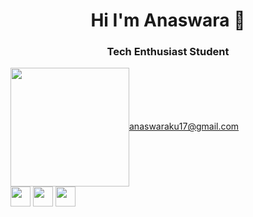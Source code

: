 
<h1 align="center">Hi  I'm Anaswara 🤖</h1>
<h3 align="center">Tech Enthusiast Student</h3>
<img src="https://media.giphy.com/media/f6hnhHkks8bk4jwjh3/giphy.gif" width="190" height="190" style="vertical-align:middle;margin:0px 50px>

  
<a href="anaswaraku17@gmail.com">anaswaraku17@gmail.com<br></a>
<a href="https://www.linkedin.com/in/anaswara-k-u-98072a227" ><img src="https://cdn1.iconfinder.com/data/icons/logotypes/32/circle-linkedin-512.png" style="width:32px;height:32px;"></a>
<a href="https://instagram.com/anas.waraa_?igshid=MWZjMTM2ODFkZg==" ><img src="https://upload.wikimedia.org/wikipedia/commons/thumb/a/a5/Instagram_icon.png/2048px-Instagram_icon.png" style="width:32px;height:32px;"></a>
<a href="https://twitter.com/_anaswara_?t=MRizfeHp7vS244nQffmHgg&s=09" ><img src="https://e7.pngegg.com/pngimages/708/311/png-clipart-icon-logo-twitter-logo-twitter-logo-blue-social-media-thumbnail.png" style="width:32px;height:32px;"></a>

